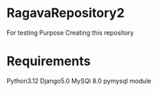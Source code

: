 # RagavaRepository2
For testing Purpose Creating this repository

# Requirements
Python3.12
Django5.0
MySQl 8.0
pymysql module
